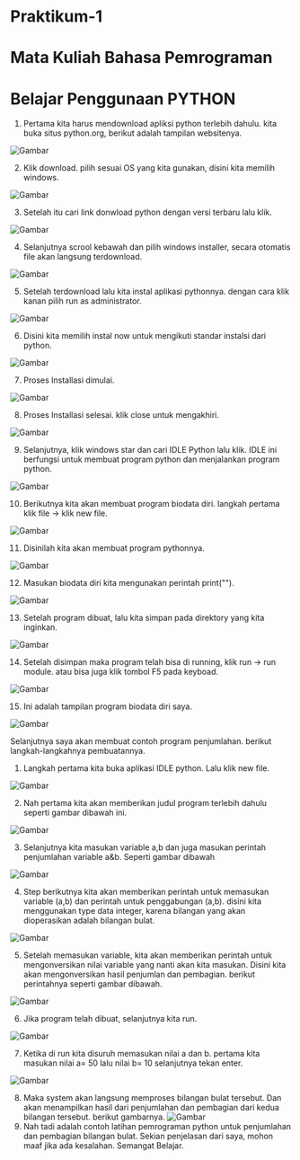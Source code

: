 # Praktikum-1
# Mata Kuliah Bahasa Pemrograman
# Belajar Penggunaan PYTHON

1. Pertama kita harus mendownload apliksi python terlebih dahulu. kita buka situs python.org, berikut adalah tampilan websitenya. 

![Gambar](screenshotpy/step1.png)

2. Klik download. pilih sesuai OS yang kita gunakan, disini kita memilih windows. 

![Gambar](screenshotpy/step2.png)

3. Setelah itu cari link donwload python dengan versi terbaru lalu klik.

![Gambar](screenshotpy/step3.png)

4. Selanjutnya scrool kebawah dan pilih windows installer, secara otomatis file akan langsung terdownload.

![Gambar](screenshotpy/step4.png)

5. Setelah terdownload lalu kita instal aplikasi pythonnya. dengan cara klik kanan pilih run as administrator.

![Gambar](screenshotpy/step6.png)

6. Disini kita memilih instal now untuk mengikuti standar instalsi dari python.

![Gambar](screenshotpy/step7.png)

7. Proses Installasi dimulai.

![Gambar](screenshotpy/step8.png)

8. Proses Installasi selesai. klik close untuk mengakhiri.

![Gambar](screenshotpy/step9.png)

9. Selanjutnya, klik windows star dan cari IDLE Python lalu klik. IDLE ini berfungsi untuk membuat program python dan 
menjalankan program python.

![Gambar](screenshotpy/step10.png)

10. Berikutnya kita akan membuat program biodata diri. langkah pertama klik file -> klik new file. 

![Gambar](screenshotpy/step11.png)

11. Disinilah kita akan membuat program pythonnya. 

![Gambar](screenshotpy/step12.png)

12. Masukan biodata diri kita mengunakan perintah print("").

![Gambar](screenshot/step16.png)

13. Setelah program dibuat, lalu kita simpan pada direktory yang kita inginkan. 

![Gambar](screenshotpy/step13.png)

14. Setelah disimpan maka program telah bisa di running, klik run -> run module. atau bisa juga klik tombol F5 pada keyboad.

![Gambar](screenshotpy/step14.png)

15. Ini adalah tampilan program biodata diri saya.

![Gambar](screenshotpy/step15.png)

Selanjutnya saya akan membuat contoh program penjumlahan. berikut langkah-langkahnya pembuatannya.

1. Langkah pertama kita buka aplikasi IDLE python. Lalu klik new file.

![Gambar](screenshotpy/step17.png)

2. Nah pertama kita akan memberikan judul program terlebih dahulu seperti gambar dibawah ini.

![Gambar](screenshotpy/step18.png)

3. Selanjutnya kita masukan variable a,b dan juga masukan perintah penjumlahan variable a&b. Seperti gambar dibawah

![Gambar](screenshotpy/step19.png)

4. Step berikutnya kita akan memberikan perintah untuk memasukan variable 
(a,b) dan perintah untuk penggabungan (a,b). disini kita menggunakan type data integer, karena bilangan yang akan dioperasikan adalah bilangan bulat.

![Gambar](screenshotpy/step20.png)

5. Setelah memasukan variable, kita akan memberikan perintah untuk mengonversikan nilai variable yang nanti akan kita masukan. Disini kita akan mengonversikan hasil penjumlan dan pembagian. berikut perintahnya seperti gambar dibawah.

![Gambar](screenshotpy/step21.png)

6. Jika program telah dibuat, selanjutnya kita run.

![Gambar](screenshotpy/step22.png)

7. Ketika di run kita disuruh memasukan nilai a dan b. pertama kita masukan nilai a= 50 lalu nilai b= 10 selanjutnya tekan enter.

![Gambar](screenshotpy/step23.png)

8. Maka system akan langsung memproses bilangan bulat tersebut. Dan akan menampilkan hasil dari penjumlahan dan pembagian dari kedua bilangan tersebut. berikut gambarnya.
![Gambar](screenshotpy/step24.png)
9. Nah tadi adalah contoh latihan pemrograman python untuk penjumlahan dan pembagian bilangan bulat. Sekian penjelasan dari saya, mohon maaf jika ada kesalahan. Semangat Belajar. 